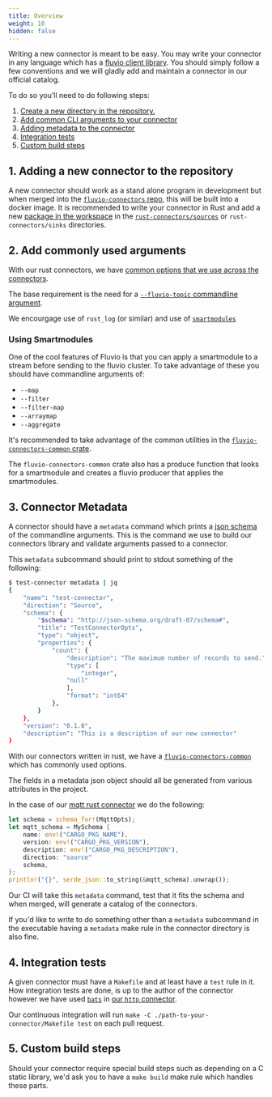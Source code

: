 ```yaml
---
title: Overview
weight: 10
hidden: false
---
```


Writing a new connector is meant to be easy. You may write your connector in
any language which has a [fluvio client library](/api). You should simply
follow a few conventions and we will gladly add and maintain a connector in our
official catalog.

To do so you'll need to do following steps:

1) [Create a new directory in the repository.](#1-adding-a-new-connector-to-the-repository)
2) [Add common CLI arguments to your connector](#2-add-commonly-used-arguments)
2) [Adding metadata to the connector](#3-connector-metadata)
3) [Integration tests](#4-integration-tests)
4) [Custom build steps](#5-custom-build-steps)

## 1. Adding a new connector to the repository

A new connector should work as a stand alone program in development but when
merged into the [`fluvio-connectors`
repo](https://github.com/infinyon/fluvio-connectors/), this will be built into
a docker image. It is recommended to write your connector in Rust and add a new
[package in the
workspace](https://doc.rust-lang.org/book/ch14-03-cargo-workspaces.html#creating-the-second-package-in-the-workspace)
in the
[`rust-connectors/sources`](https://github.com/infinyon/fluvio-connectors/tree/main/rust-connectors/sources)
or `rust-connectors/sinks` directories.

## 2. Add commonly used arguments

With our rust connectors, we have [common options that we use across the
connectors](https://github.com/infinyon/fluvio-connectors/blob/main/rust-connectors/common/src/opt.rs).

The base requirement is the need for a [`--fluvio-topic` commandline
argument](https://github.com/infinyon/fluvio-connectors/blob/c674c960cb3ddef265c7ff34afc0ec8bfc4adb47/rust-connectors/common/src/opt.rs#L12).

We encourgage use of `rust_log` (or similar) and
use of [`smartmodules`](https://github.com/infinyon/fluvio-connectors/blob/c674c960cb3ddef265c7ff34afc0ec8bfc4adb47/rust-connectors/common/src/opt.rs#L23-L35)

### Using Smartmodules

One of the cool features of Fluvio is that you can apply a smartmodule to a
stream before sending to the fluvio cluster. To take advantage of these you should have
commandline arguments of:
* `--map`
* `--filter`
* `--filter-map`
* `--arraymap`
* `--aggregate`

It's recommended to take advantage of the common utilities in the
[`fluvio-connectors-common`
crate](https://github.com/infinyon/fluvio-connectors/blob/1cde0a8d17dd1ae18ea8b2209c8f353cb708db80/rust-connectors/common/src/opt.rs#L12-L43).

The `fluvio-connectors-common` crate also has a produce function that looks for
a smartmodule and creates a fluvio producer that applies the smartmodules.

## 3. Connector Metadata

A connector should have a `metadata` command which prints a [json
schema](https://json-schema.org/) of the commandline arguments. This is the
command we use to build our connectors library and validate arguments passed to
a connector.

This `metadata` subcommand should print to stdout something of the following:
```bash
$ test-connector metadata | jq
{
    "name": "test-connector",
    "direction": "Source",
    "schema": {
        "$schema": "http://json-schema.org/draft-07/schema#",
        "title": "TestConnectorOpts",
        "type": "object",
        "properties": {
            "count": {
                "description": "The maximum number of records to send.",
                "type": [
                    "integer",
                "null"
                ],
                "format": "int64"
            },
        }
    },
    "version": "0.1.0",
    "description": "This is a description of our new connector"
}
```

With our connectors written in rust, we have a
[`fluvio-connectors-common`](https://github.com/infinyon/fluvio-connectors/tree/main/rust-connectors/common)
which has commonly used options.

The fields in a metadata json object should all be generated from various
attributes in the project.

In the case of our [mqtt rust
connector](https://github.com/infinyon/fluvio-connectors/blob/c674c960cb3ddef265c7ff34afc0ec8bfc4adb47/rust-connectors/sources/mqtt/src/main.rs#L55-L63)
we do the following:

```rust
let schema = schema_for!(MqttOpts);
let mqtt_schema = MySchema {
    name: env!("CARGO_PKG_NAME"),
    version: env!("CARGO_PKG_VERSION"),
    description: env!("CARGO_PKG_DESCRIPTION"),
    direction: "source"
    schema,
};
println!("{}", serde_json::to_string(&mqtt_schema).unwrap());
```

Our CI will take this `metadata` command, test that it fits the schema and when
merged, will generate a catalog of the connectors.

If you'd like to write to do something other than a `metadata` subcommand in
the executable having a `metadata` make rule in the connector directory is also
fine.

## 4. Integration tests

A given connector must have a `Makefile` and at least have a `test` rule in it.
How integration tests are done, is up to the author of the connector however
we have used [`bats`](https://github.com/bats-core/bats-core) in [our `http`
connector](https://github.com/infinyon/fluvio-connectors/blob/c674c960cb3ddef265c7ff34afc0ec8bfc4adb47/rust-connectors/sources/http/Makefile#L1-L4).

Our continuous integration will run `make -C ./path-to-your-connector/Makefile
test` on each pull request.


## 5. Custom build steps

Should your connector require special build steps such as depending on a C
static library, we'd ask you to have a `make build` make rule which handles these
parts.


